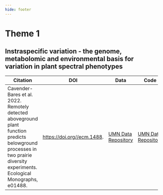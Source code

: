 ```yaml
---
hide: footer
---
```


Theme 1
================

## Instraspecific variation - the genome, metabolomic and environmental basis for variation in plant spectral phenotypes

| Citation      | DOI           | Data  |Code | Themes|
|---------------|---------------|-------|-----|-------|
|Cavender-Bares et al. 2022. Remotely detected aboveground plant function predicts belowground processes in two prairie diversity experiments. Ecological Monographs, e01488.| https://doi.org//ecm.1488.| [UMN Data Repository](https://doi.org/10.13020/fvdj-zv57) | [UMN Data Repository](https://doi.org/10.13020/fvdj-zv57)|



